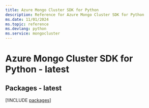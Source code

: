 ```yaml
---
title: Azure Mongo Cluster SDK for Python
description: Reference for Azure Mongo Cluster SDK for Python
ms.date: 11/01/2024
ms.topic: reference
ms.devlang: python
ms.service: mongocluster
---
```

# Azure Mongo Cluster SDK for Python - latest
## Packages - latest
[!INCLUDE [packages](mongo-cluster-index.md)]